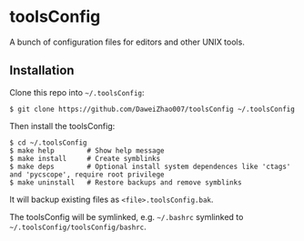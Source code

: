 toolsConfig
========

A bunch of configuration files for editors and other UNIX tools.

Installation
------------

Clone this repo into `~/.toolsConfig`:

    $ git clone https://github.com/DaweiZhao007/toolsConfig ~/.toolsConfig

Then install the toolsConfig:

    $ cd ~/.toolsConfig
    $ make help        # Show help message
    $ make install     # Create symblinks
    $ make deps        # Optional install system dependences like 'ctags' and 'pycscope', require root privilege
    $ make uninstall   # Restore backups and remove symblinks

It will backup existing files as `<file>.toolsConfig.bak`.

The toolsConfig will be symlinked, e.g. `~/.bashrc` symlinked to `~/.toolsConfig/toolsConfig/bashrc`.
